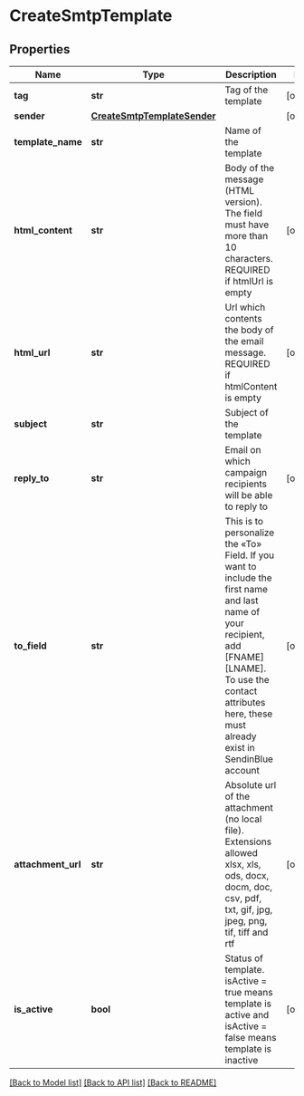 # CreateSmtpTemplate

## Properties
Name | Type | Description | Notes
------------ | ------------- | ------------- | -------------
**tag** | **str** | Tag of the template | [optional] 
**sender** | [**CreateSmtpTemplateSender**](CreateSmtpTemplateSender.md) |  | [optional] 
**template_name** | **str** | Name of the template | 
**html_content** | **str** | Body of the message (HTML version). The field must have more than 10 characters. REQUIRED if htmlUrl is empty | [optional] 
**html_url** | **str** | Url which contents the body of the email message. REQUIRED if htmlContent is empty | [optional] 
**subject** | **str** | Subject of the template | 
**reply_to** | **str** | Email on which campaign recipients will be able to reply to | [optional] 
**to_field** | **str** | This is to personalize the «To» Field. If you want to include the first name and last name of your recipient, add [FNAME] [LNAME]. To use the contact attributes here, these must already exist in SendinBlue account | [optional] 
**attachment_url** | **str** | Absolute url of the attachment (no local file). Extensions allowed xlsx, xls, ods, docx, docm, doc, csv, pdf, txt, gif, jpg, jpeg, png, tif, tiff and rtf | [optional] 
**is_active** | **bool** | Status of template. isActive &#x3D; true means template is active and isActive &#x3D; false means template is inactive | [optional] 

[[Back to Model list]](../README.md#documentation-for-models) [[Back to API list]](../README.md#documentation-for-api-endpoints) [[Back to README]](../README.md)


